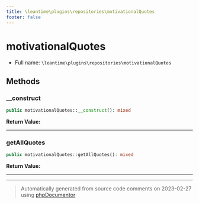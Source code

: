```yaml
---
title: \leantime\plugins\repositories\motivationalQuotes
footer: false
---
```


# motivationalQuotes





* Full name: `\leantime\plugins\repositories\motivationalQuotes`



## Methods

### __construct



```php
public motivationalQuotes::__construct(): mixed
```









**Return Value:**





---
### getAllQuotes



```php
public motivationalQuotes::getAllQuotes(): mixed
```









**Return Value:**





---


---
> Automatically generated from source code comments on 2023-02-27 using [phpDocumentor](http://www.phpdoc.org/)
